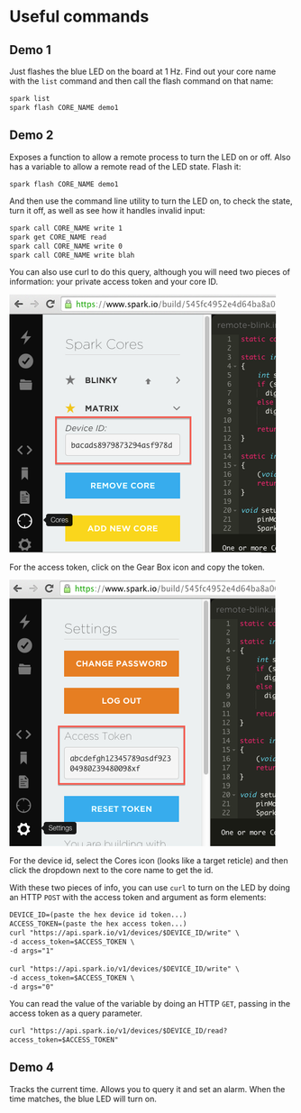 Useful commands
===


Demo 1
---
Just flashes the blue LED on the board at 1 Hz.  Find out your core name
with the `list` command and then call the flash command on that name:

    spark list
    spark flash CORE_NAME demo1


Demo 2
---
Exposes a function to allow a remote process to turn the LED on or off.
Also has a variable to allow a remote read of the LED state. Flash it:

    spark flash CORE_NAME demo1

And then use the command line utility to turn the LED on, to check
the state, turn it off, as well as see how it handles invalid input:

    spark call CORE_NAME write 1
    spark get CORE_NAME read
    spark call CORE_NAME write 0
    spark call CORE_NAME write blah

You can also use curl to do this query, although you will need two pieces
of information: your private access token and your core ID.

![Device ID](images/core-id.png)

For the access token, click on the Gear Box icon and copy the token.

![Access Token](images/access-token.png)

For the device id, select the Cores icon (looks like a target reticle)
and then click the dropdown next to the core name to get the id.

With these two pieces of info, you can use `curl` to turn on the LED by
doing an HTTP `POST` with the access token and argument as form elements:

    DEVICE_ID=(paste the hex device id token...)
    ACCESS_TOKEN=(paste the hex access token...)
    curl "https://api.spark.io/v1/devices/$DEVICE_ID/write" \
	-d access_token=$ACCESS_TOKEN \
	-d args="1"

    curl "https://api.spark.io/v1/devices/$DEVICE_ID/write" \
	-d access_token=$ACCESS_TOKEN \
	-d args="0"

You can read the value of the variable by doing an HTTP `GET`, passing
in the access token as a query parameter.

    curl "https://api.spark.io/v1/devices/$DEVICE_ID/read?access_token=$ACCESS_TOKEN"


Demo 4
---
Tracks the current time.  Allows you to query it and set an alarm.
When the time matches, the blue LED will turn on.

